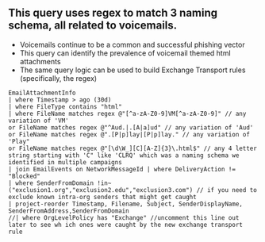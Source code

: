 ## This query uses regex to match 3 naming schema, all related to voicemails.

<ul>
<li>Voicemails continue to be a common and successful phishing vector</li>
<li>This query can identify the prevalence of voicemail themed html attachments</li>
<li>The same query logic can be used to build Exchange Transport rules (specifically, the regex)</li>
</ul>

```kusto
EmailAttachmentInfo
| where Timestamp > ago (30d)
| where FileType contains "html"
| where FileName matches regex @"[^a-zA-Z0-9]VM[^a-zA-Z0-9]" // any variation of 'VM'
or FileName matches regex @"^Aud.|.[A|a]ud" // any variation of 'Aud'
or FileName matches regex @".[P|p]lay|[P|p]lay." // any variation of 'Play"
or FileName matches regex @"[\d\W_][C][A-Z]{3}\.html$" // any 4 letter string starting with 'C" like 'CLRQ' which was a naming schema we identified in multiple campaigns
| join EmailEvents on NetworkMessageId | where DeliveryAction != "Blocked"
| where SenderFromDomain !in~ ("exclusion1.org","exclusion2.edu","exclusion3.com") // if you need to exclude known intra-org senders that might get caught
| project-reorder Timestamp, Filename, Subject, SenderDisplayName, SenderFromAddress,SenderFromDomain
//| where OrgLevelPolicy has "Exchange" //uncomment this line out later to see wh ich ones were caught by the new exchange transport rule
```
